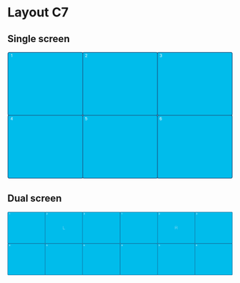 # Layout C7
## Single screen
![Preview](layout_c7.gif?raw=true "Preview")
## Dual screen
![Preview](layout_c7_dual.gif?raw=true "Preview")
